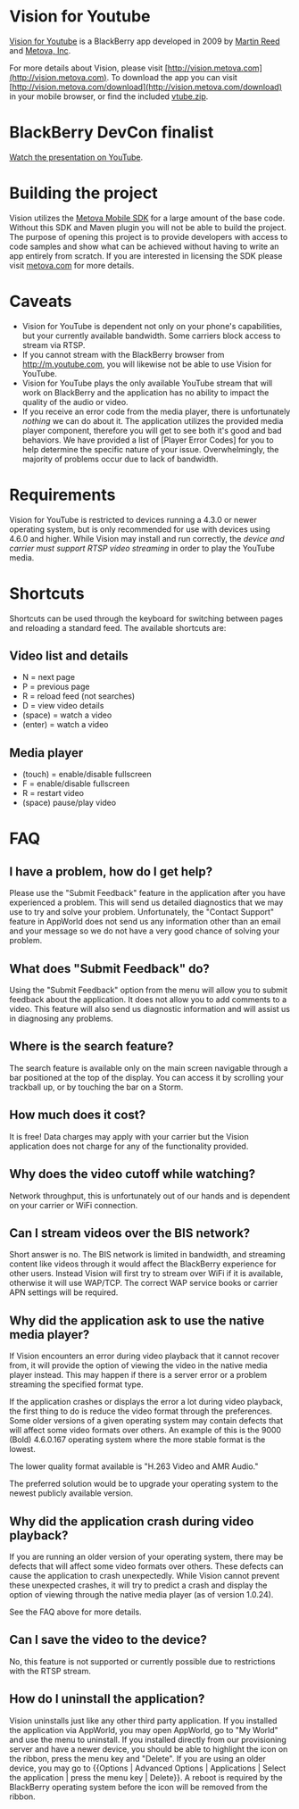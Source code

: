 # Vision for Youtube
[Vision for Youtube](http://vision.metova.com) is a BlackBerry app developed in 2009 by [Martin Reed](http://martinmreed.com) and [Metova, Inc](http://metova.com).

For more details about Vision, please visit [http://vision.metova.com](http://vision.metova.com). To download the app you can visit [http://vision.metova.com/download](http://vision.metova.com/download) in your mobile browser, or find the included [vtube.zip](https://github.com/hardisonbrewing/vtube/raw/master/vtube.zip).

# BlackBerry DevCon finalist
[Watch the presentation on YouTube](http://www.youtube.com/watch?v=v1KqwA8RMSc).

# Building the project
Vision utilizes the [Metova Mobile SDK](http://metova.com/x/FIAJ) for a large amount of the base code. Without this SDK and Maven plugin you will not be able to build the project. The purpose of opening this project is to provide developers with access to code samples and show what can be achieved without having to write an app entirely from scratch. If you are interested in licensing the SDK please visit [metova.com](http://metova.com/x/FIAJ) for more details.

# Caveats
* Vision for YouTube is dependent not only on your phone's capabilities, but your currently available bandwidth.  Some carriers block access to stream via RTSP.  
* If you cannot stream with the BlackBerry browser from http://m.youtube.com, you will likewise not be able to use Vision for YouTube.  
* Vision for YouTube plays the only available YouTube stream that will work on BlackBerry and the application has no ability to impact the quality of the audio or video.
* If you receive an error code from the media player, there is unfortunately *nothing* we can do about it.  The application utilizes the provided media player component, therefore you will get to see both it's good and bad behaviors.  We have provided a list of [Player Error Codes] for you to help determine the specific nature of your issue.   Overwhelmingly, the majority of problems occur due to lack of bandwidth.

# Requirements
Vision for YouTube is restricted to devices running a 4.3.0 or newer operating system, but is only recommended for use with devices using 4.6.0 and higher. While Vision may install and run correctly, the *device and carrier must support RTSP video streaming* in order to play the YouTube media.

# Shortcuts
Shortcuts can be used through the keyboard for switching between pages and reloading a standard feed. The available shortcuts are:

## Video list and details
* N = next page
* P = previous page
* R = reload feed (not searches)
* D = view video details
* (space) = watch a video
* (enter) = watch a video

## Media player
* (touch) = enable/disable fullscreen
* F = enable/disable fullscreen
* R = restart video
* (space) pause/play video

# FAQ
## I have a problem, how do I get help?
Please use the "Submit Feedback" feature in the application after you have experienced a problem.  This will send us detailed diagnostics that we may use to try and solve your problem.  Unfortunately, the "Contact Support" feature in AppWorld does not send us any information other than an email and your message so we do not have a very good chance of solving your problem.

## What does "Submit Feedback" do?
Using the "Submit Feedback" option from the menu will allow you to submit feedback about the application. It does not allow you to add comments to a video.  This feature will also send us diagnostic information and will assist us in diagnosing any problems.

## Where is the search feature?
The search feature is available only on the main screen navigable through a bar positioned at the top of the display. You can access it by scrolling your trackball up, or by touching the bar on a Storm.

## How much does it cost?
It is free!  Data charges may apply with your carrier but the Vision application does not charge for any of the functionality provided.

## Why does the video cutoff while watching?
Network throughput, this is unfortunately out of our hands and is dependent on your carrier or WiFi connection.

## Can I stream videos over the BIS network?
Short answer is no. The BIS network is limited in bandwidth, and streaming content like videos through it would affect the BlackBerry experience for other users. Instead Vision will first try to stream over WiFi if it is available, otherwise it will use WAP/TCP. The correct WAP service books or carrier APN settings will be required.

## Why did the application ask to use the native media player?
If Vision encounters an error during video playback that it cannot recover from, it will provide the option of viewing the video in the native media player instead. This may happen if there is a server error or a problem streaming the specified format type.

If the application crashes or displays the error a lot during video playback, the first thing to do is reduce the video format through the preferences. Some older versions of a given operating system may contain defects that will affect some video formats over others. An example of this is the 9000 (Bold) 4.6.0.167 operating system where the more stable format is the lowest.

The lower quality format available is "H.263 Video and AMR Audio."

The preferred solution would be to upgrade your operating system to the newest publicly available version.

## Why did the application crash during video playback?
If you are running an older version of your operating system, there may be defects that will affect some video formats over others. These defects can cause the application to crash unexpectedly. While Vision cannot prevent these unexpected crashes, it will try to predict a crash and display the option of viewing through the native media player (as of version 1.0.24).

See the FAQ above for more details.

## Can I save the video to the device?
No, this feature is not supported or currently possible due to restrictions with the RTSP stream.

## How do I uninstall the application?
Vision uninstalls just like any other third party application.  If you installed the application via AppWorld, you may open AppWorld, go to "My World" and use the menu to uninstall.  If you installed directly from our provisioning server and have a newer device, you should be able to highlight the icon on the ribbon, press the menu key and "Delete".  If you are using an older device, you may go to {{Options | Advanced Options | Applications | Select the application | press the menu key | Delete}}.  A reboot is required by the BlackBerry operating system before the icon will be removed from the ribbon.